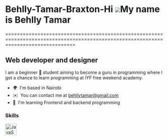 # Behlly-Tamar-Braxton-Hi ![](https://user-images.githubusercontent.com/18350557/176309783-0785949b-9127-417c-8b55-ab5a4333674e.gif)My name is Behlly Tamar
====================================================================================================================================

Web developer and designer
--------------------------

I am a beginner 🔰 student aiming to become a guru in programming where I got a chance to learn programming at IYF free weekend academy.

* 🌍  I'm based in Nairobi
* ✉️  You can contact me at [behllytamar@gmail.com](mailto:behllytamar@gmail.com)
* 🧠  I'm learning Frontend and backend programming

### Skills


<p align="left">
<a href="https://developer.mozilla.org/en-US/docs/Web/JavaScript" target="_blank" rel="noreferrer"><img src="https://raw.githubusercontent.com/danielcranney/readme-generator/main/public/icons/skills/javascript-colored.svg" width="36" height="36" alt="JavaScript" /></a>
</p>
